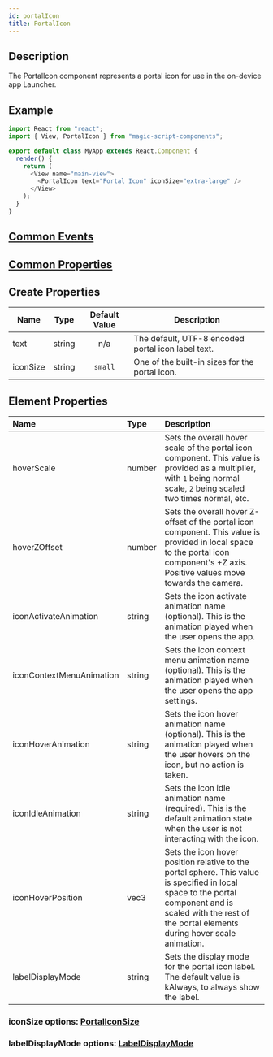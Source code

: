 ```yaml
---
id: portalIcon
title: PortalIcon
---
```


## Description

The PortalIcon component represents a portal icon for use in the on-device app Launcher.

## Example

```javascript
import React from "react";
import { View, PortalIcon } from "magic-script-components";

export default class MyApp extends React.Component {
  render() {
    return (
      <View name="main-view">
        <PortalIcon text="Portal Icon" iconSize="extra-large" />
      </View>
    );
  }
}
```

## [Common Events](../types/Events.md)

## [Common Properties](../types/Properties.md)

## Create Properties

| Name     | Type   | Default Value | Description                                        |
| -------- | ------ | :-----------: | -------------------------------------------------- |
| text     | string |      n/a      | The default, UTF-8 encoded portal icon label text. |
| iconSize | string |    `small`    | One of the built-in sizes for the portal icon.     |

## Element Properties

| Name                     | Type   | Description                                                                                                                                                                                                 |
| :----------------------- | :----- | :---------------------------------------------------------------------------------------------------------------------------------------------------------------------------------------------------------- |
| hoverScale               | number | Sets the overall hover scale of the portal icon component. This value is provided as a multiplier, with `1` being normal scale, `2` being scaled two times normal, etc.                                     |
| hoverZOffset             | number | Sets the overall hover Z-offset of the portal icon component. This value is provided in local space to the portal icon component's +Z axis. Positive values move towards the camera.                        |
| iconActivateAnimation    | string | Sets the icon activate animation name (optional). This is the animation played when the user opens the app.                                                                                                 |
| iconContextMenuAnimation | string | Sets the icon context menu animation name (optional). This is the animation played when the user opens the app settings.                                                                                    |
| iconHoverAnimation       | string | Sets the icon hover animation name (optional). This is the animation played when the user hovers on the icon, but no action is taken.                                                                       |
| iconIdleAnimation        | string | Sets the icon idle animation name (required). This is the default animation state when the user is not interacting with the icon.                                                                           |
| iconHoverPosition        | vec3   | Sets the icon hover position relative to the portal sphere. This value is specified in local space to the portal component and is scaled with the rest of the portal elements during hover scale animation. |
| labelDisplayMode         | string | Sets the display mode for the portal icon label. The default value is kAlways, to always show the label.                                                                                                    |

### iconSize options: [PortalIconSize](../types/PortalIconSize.md)

### labelDisplayMode options: [LabelDisplayMode](../types/LabelDisplayMode.md)
